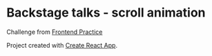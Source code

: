 # Backstage talks - scroll animation

Challenge from [Frontend Practice](https://www.frontendpractice.com/projects/backstage-talks)

Project created with [Create React App](https://github.com/facebook/create-react-app).
